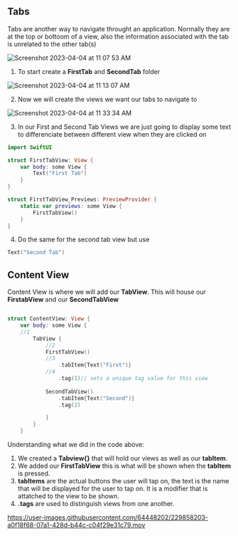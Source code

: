 ## Tabs

Tabs are another way to navigate throught an application. Normally they are at the top or bottoom of a view, also the information associated with the 
tab is unrelated to the other tab(s)

![Screenshot 2023-04-04 at 11 07 53 AM](https://user-images.githubusercontent.com/64448202/229836335-474994c6-8ed3-4bf9-b791-841be6e897d4.png)

1. To start create a **FirstTab** and **SecondTab** folder

![Screenshot 2023-04-04 at 11 13 07 AM](https://user-images.githubusercontent.com/64448202/229837915-37a1ca9b-2c54-46cb-a765-49a41703cc25.png)

2. Now we will create the views we want our tabs to navigate to

![Screenshot 2023-04-04 at 11 33 34 AM](https://user-images.githubusercontent.com/64448202/229843352-67110465-cebc-4360-b7b1-4be839525313.png)

3. In our First and Second Tab Views we are just going to display some text to differenciate between different view when they are clicked on

``` swift
import SwiftUI

struct FirstTabView: View {
    var body: some View {
        Text("First Tab")
    }
}

struct FirstTabView_Previews: PreviewProvider {
    static var previews: some View {
        FirstTabView()
    }
}
```

4. Do the same for the second tab view but use 

``` swift
Text("Second Tab")
```

## Content View

Content View is where we will add our **TabView**. This will house our **FirstabView** and our **SecondTabView**

``` swift

struct ContentView: View {
    var body: some View {
    //1
        TabView {
            //2
            FirstTabView()
            //3
                .tabItem{Text("First")}
            //4
                .tag(1)// sets a unique tag value for this view
            
            SecondTabView()
                .tabItem{Text("Second")}
                .tag(2)

            }
        }
    }
```

Understanding what we did in the code above:
1. We created a **Tabview{}** that will hold our views as well as our **tabItem**. 
2. We added our **FirstTabView** this is what will be shown when the **tabItem** is pressed. 
3. **tabItems** are the actual buttons the user will tap on, the text is the name that will be displayed for the user to tap on. It is a modifier that is attatched to the view to be shown. 
4. **.tags** are used to distinguish views from one another.




https://user-images.githubusercontent.com/64448202/229858203-a0f18f68-07a1-428d-b44c-c04f29e31c79.mov







